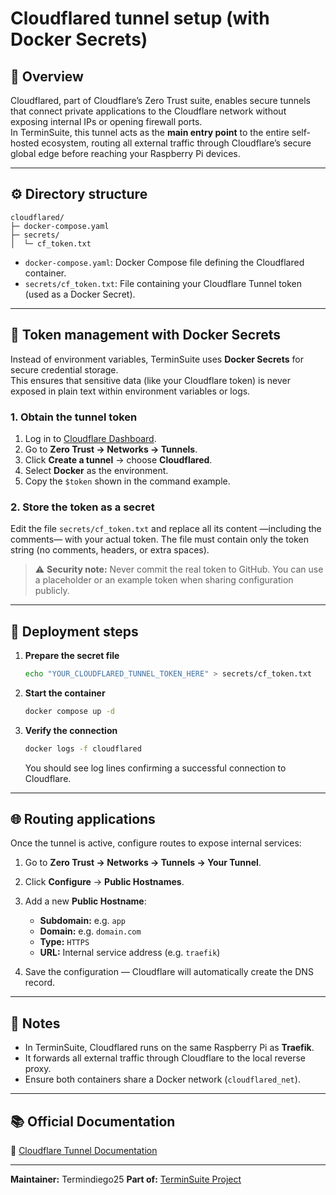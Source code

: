 # Cloudflared tunnel setup (with Docker Secrets)

## 🧩 Overview

Cloudflared, part of Cloudflare’s Zero Trust suite, enables secure tunnels that connect private applications to the Cloudflare network without exposing internal IPs or opening firewall ports.  
In TerminSuite, this tunnel acts as the **main entry point** to the entire self-hosted ecosystem, routing all external traffic through Cloudflare’s secure global edge before reaching your Raspberry Pi devices.

---

## ⚙️ Directory structure

```
cloudflared/
├─ docker-compose.yaml
├─ secrets/
│  └─ cf_token.txt
````

- `docker-compose.yaml`: Docker Compose file defining the Cloudflared container.
- `secrets/cf_token.txt`: File containing your Cloudflare Tunnel token (used as a Docker Secret).

---

## 🔐 Token management with Docker Secrets

Instead of environment variables, TerminSuite uses **Docker Secrets** for secure credential storage.  
This ensures that sensitive data (like your Cloudflare token) is never exposed in plain text within environment variables or logs.

### 1. Obtain the tunnel token

1. Log in to [Cloudflare Dashboard](https://dash.cloudflare.com).
2. Go to **Zero Trust → Networks → Tunnels**.
3. Click **Create a tunnel** → choose **Cloudflared**.
4. Select **Docker** as the environment.
5. Copy the `$token` shown in the command example.

### 2. Store the token as a secret

Edit the file `secrets/cf_token.txt` and replace all its content —including the comments— with your actual token.
The file must contain only the token string (no comments, headers, or extra spaces).

> ⚠️ **Security note:**
> Never commit the real token to GitHub.
> You can use a placeholder or an example token when sharing configuration publicly.

---

## 🚀 Deployment steps

1. **Prepare the secret file**

   ```bash
   echo "YOUR_CLOUDFLARED_TUNNEL_TOKEN_HERE" > secrets/cf_token.txt
   ```

2. **Start the container**

   ```bash
   docker compose up -d
   ```

3. **Verify the connection**

   ```bash
   docker logs -f cloudflared
   ```

   You should see log lines confirming a successful connection to Cloudflare.

---

## 🌐 Routing applications

Once the tunnel is active, configure routes to expose internal services:

1. Go to **Zero Trust → Networks → Tunnels → Your Tunnel**.
2. Click **Configure** → **Public Hostnames**.
3. Add a new **Public Hostname**:

   * **Subdomain:** e.g. `app`
   * **Domain:** e.g. `domain.com`
   * **Type:** `HTTPS`
   * **URL:** Internal service address (e.g. `traefik`)
4. Save the configuration — Cloudflare will automatically create the DNS record.

---

## 🧠 Notes

* In TerminSuite, Cloudflared runs on the same Raspberry Pi as **Traefik**.
* It forwards all external traffic through Cloudflare to the local reverse proxy.
* Ensure both containers share a Docker network (`cloudflared_net`).

---

## 📚 Official Documentation

🔗 [Cloudflare Tunnel Documentation](https://developers.cloudflare.com/cloudflare-one/connections/connect-networks/)

---

**Maintainer:** Termindiego25
**Part of:** [TerminSuite Project](https://github.com/Termindiego25/terminsuite)
